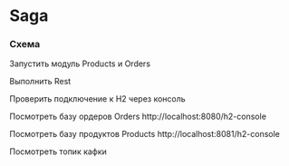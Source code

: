 # Saga

### Схема

Запустить модуль Products и Orders

Выполнить Rest

Проверить подключение к H2 через консоль

Посмотреть базу ордеров
Orders
http://localhost:8080/h2-console

Посмотреть базу продуктов
Products
http://localhost:8081/h2-console

Посмотреть топик кафки
